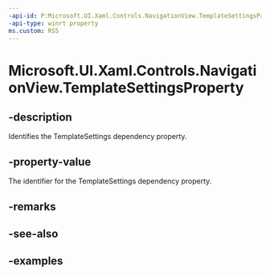 ```yaml
---
-api-id: P:Microsoft.UI.Xaml.Controls.NavigationView.TemplateSettingsProperty
-api-type: winrt property
ms.custom: RS5
---
```

<!-- Property syntax.
public DependencyProperty TemplateSettingsProperty { get; }
-->

# Microsoft.UI.Xaml.Controls.NavigationView.TemplateSettingsProperty


## -description

Identifies the TemplateSettings dependency property.


## -property-value

The identifier for the TemplateSettings dependency property.


## -remarks


## -see-also


## -examples


